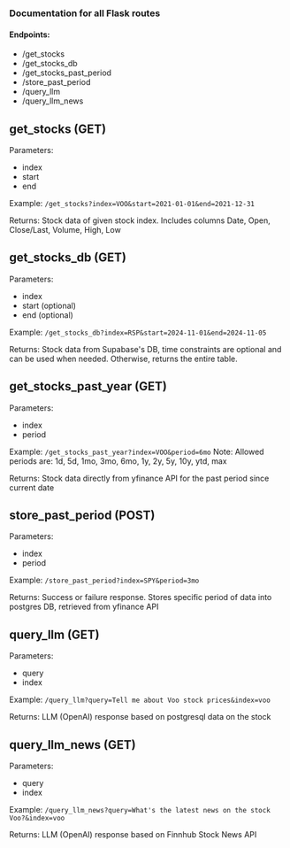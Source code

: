 ### Documentation for all Flask routes
#### Endpoints:
- /get_stocks
- /get_stocks_db
- /get_stocks_past_period
- /store_past_period
- /query_llm
- /query_llm_news

## get_stocks (GET)
Parameters:
- index
- start
- end </br>

Example: 
`/get_stocks?index=VOO&start=2021-01-01&end=2021-12-31` </br>

Returns: Stock data of given stock index. Includes columns Date, Open, Close/Last, Volume, High, Low


## get_stocks_db (GET)
Parameters:
- index
- start (optional)
- end (optional)

Example:
`/get_stocks_db?index=RSP&start=2024-11-01&end=2024-11-05`

Returns: Stock data from Supabase's DB, time constraints are optional and can be used when needed.
Otherwise, returns the entire table.

## get_stocks_past_year (GET)
Parameters:
- index
- period

Example:
`/get_stocks_past_year?index=VOO&period=6mo`
Note: Allowed periods are: 1d, 5d, 1mo, 3mo, 6mo, 1y, 2y, 5y, 10y, ytd, max

Returns: Stock data directly from yfinance API for the past period since current date

## store_past_period (POST)
Parameters:
- index
- period

Example:
`/store_past_period?index=SPY&period=3mo`

Returns: Success or failure response. Stores specific period of data into postgres DB, retrieved from yfinance API

## query_llm (GET)
Parameters:
- query
- index

Example:
`/query_llm?query=Tell me about Voo stock prices&index=voo`

Returns: LLM (OpenAI) response based on postgresql data on the stock

## query_llm_news (GET)
Parameters: 
- query
- index

Example: 
`/query_llm_news?query=What's the latest news on the stock Voo?&index=voo`

Returns: LLM (OpenAI) response based on Finnhub Stock News API
